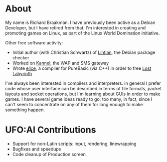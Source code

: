 # About

My name is Richard Braakman. I have previously been active as a Debian
Developer, but I have retired from that. I'm interested in creating and
promoting games on Linux, as part of the Linux World Domination
initiative.

Other free software activity:

- Initial author (with Christian Schwartz) of
  [Lintian](http://lintian.debian.org/), the Debian package checker
- Worked on [Kannel](http://kannel.org), the WAP and SMS gateway
- Wrote [elice](http://clueonic.org/elice/archive/), a compiler for
  PureBasic (via C++) in order to free [Lost
  Labyrinth](http://www.lostlabyrinth.com/)

I've always been interested in compilers and interpreters. In general I
prefer code whose user interface can be described in terms of file
formats, packet layouts and socket operations, but I'm learning about
GUIs in order to make games. I have several game ideas ready to go; too
many, in fact, since I can't seem to concentrate on any of them for long
enough to make something happen.

# UFO:AI Contributions

- Support for non-Latin scripts: input, rendering, linewrapping
- Bugfixes and speedups
- Code cleanup of Production screen
